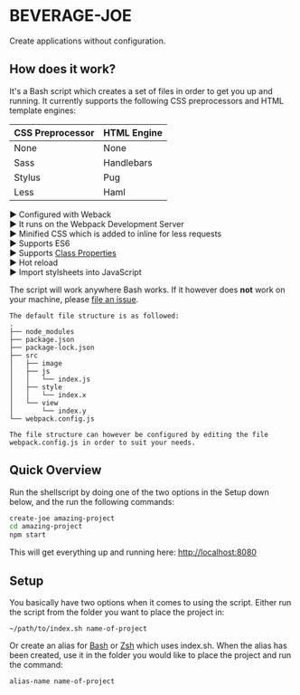 # BEVERAGE-JOE
Create applications without configuration.

## How does it work?
It's a Bash script which creates a set of files in order to get you up and running. It currently supports the following CSS preprocessors and HTML template engines:

| CSS Preprocessor | HTML Engine |
|------------------|---------------|
|       None       |      None     | 
|       Sass       |   Handlebars  |
|      Stylus      |       Pug     |
|       Less       |      Haml     |

▶ Configured with Weback  
▶ It runs on the Webpack Development Server  
▶ Minified CSS which is added to inline for less requests  
▶ Supports ES6  
▶ Supports [Class Properties](https://babeljs.io/docs/plugins/transform-class-properties/)  
▶ Hot reload  
▶ Import stylsheets into JavaScript


The script will work anywhere Bash works. If it however does **not** work on your machine, please [file an issue](https://github.com/NorthernTwig/Beverage-Joe/issues/new).

    The default file structure is as followed: 
    .
    ├── node_modules
    ├── package.json
    ├── package-lock.json
    ├── src
    │   ├── image
    │   ├── js
    │   │   └── index.js
    │   ├── style
    │   │   └── index.x
    │   └── view
    │       └── index.y
    └── webpack.config.js

    The file structure can however be configured by editing the file webpack.config.js in order to suit your needs.

## Quick Overview
Run the shellscript by doing one of the two options in the Setup down below, and the run the following commands:

```sh
create-joe amazing-project
cd amazing-project
npm start
```
This will get everything up and running here:
[http://localhost:8080](http://localhost:8080)

## Setup
You basically have two options when it comes to using the script. Either run the script from the folder you want to place the project in:

    ~/path/to/index.sh name-of-project

Or create an alias for [Bash](http://www.hostingadvice.com/how-to/set-command-aliases-linuxubuntudebian/) or [Zsh](https://askubuntu.com/questions/31216/setting-up-aliases-in-zsh) which uses index.sh. When the alias has been created, use it in the folder you would like to place the project and run the command:

    alias-name name-of-project
